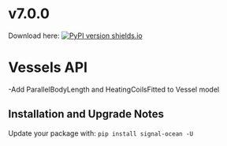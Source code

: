# v7.0.0
Download here: [![PyPI version shields.io](https://img.shields.io/pypi/v/signal-ocean.svg)](https://pypi.python.org/pypi/signal-ocean/)

# Vessels API

-Add ParallelBodyLength and HeatingCoilsFitted to Vessel model

## Installation and Upgrade Notes
Update your package with: `pip install signal-ocean -U`